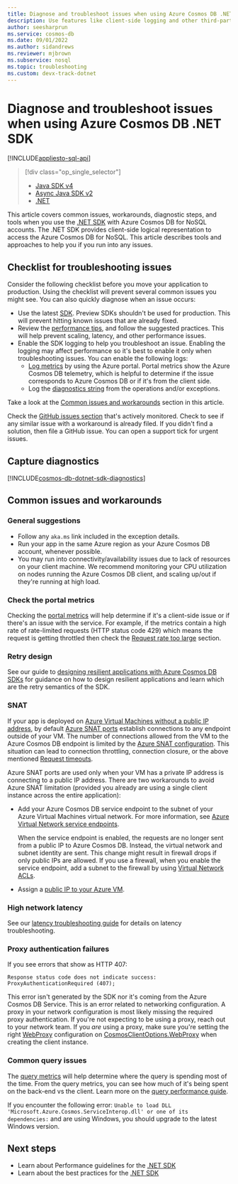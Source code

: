 ```yaml
---
title: Diagnose and troubleshoot issues when using Azure Cosmos DB .NET SDK
description: Use features like client-side logging and other third-party tools to identify, diagnose, and troubleshoot Azure Cosmos DB issues when using .NET SDK.
author: seesharprun
ms.service: cosmos-db
ms.date: 09/01/2022
ms.author: sidandrews
ms.reviewer: mjbrown
ms.subservice: nosql
ms.topic: troubleshooting
ms.custom: devx-track-dotnet
---
```

# Diagnose and troubleshoot issues when using Azure Cosmos DB .NET SDK
[!INCLUDE[appliesto-sql-api](../includes/appliesto-sql-api.md)]

> [!div class="op_single_selector"]
> * [Java SDK v4](troubleshoot-java-sdk-v4-sql.md)
> * [Async Java SDK v2](troubleshoot-java-async-sdk.md)
> * [.NET](troubleshoot-dot-net-sdk.md)
> 

This article covers common issues, workarounds, diagnostic steps, and tools when you use the [.NET SDK](sql-api-sdk-dotnet.md) with Azure Cosmos DB for NoSQL accounts.
The .NET SDK provides client-side logical representation to access the Azure Cosmos DB for NoSQL. This article describes tools and approaches to help you if you run into any issues.

## Checklist for troubleshooting issues

Consider the following checklist before you move your application to production. Using the checklist will prevent several common issues you might see. You can also quickly diagnose when an issue occurs:

* Use the latest [SDK](sql-api-sdk-dotnet-standard.md). Preview SDKs shouldn't be used for production. This will prevent hitting known issues that are already fixed.
* Review the [performance tips](performance-tips-dotnet-sdk-v3-sql.md), and follow the suggested practices. This will help prevent scaling, latency, and other performance issues.
* Enable the SDK logging to help you troubleshoot an issue. Enabling the logging may affect performance so it's best to enable it only when troubleshooting issues. You can enable the following logs:
  * [Log metrics](../monitor-cosmos-db.md) by using the Azure portal. Portal metrics show the Azure Cosmos DB telemetry, which is helpful to determine if the issue corresponds to Azure Cosmos DB or if it's from the client side.
  * Log the [diagnostics string](#capture-diagnostics) from the operations and/or exceptions.

Take a look at the [Common issues and workarounds](#common-issues-and-workarounds) section in this article.

Check the [GitHub issues section](https://github.com/Azure/azure-cosmos-dotnet-v3/issues) that's actively monitored. Check to see if any similar issue with a workaround is already filed. If you didn't find a solution, then file a GitHub issue. You can open a support tick for urgent issues.

## Capture diagnostics

[!INCLUDE[cosmos-db-dotnet-sdk-diagnostics](../includes/dotnet-sdk-diagnostics.md)]

## Common issues and workarounds

### General suggestions

* Follow any `aka.ms` link included in the exception details.
* Run your app in the same Azure region as your Azure Cosmos DB account, whenever possible.
* You may run into connectivity/availability issues due to lack of resources on your client machine. We recommend monitoring your CPU utilization on nodes running the Azure Cosmos DB client, and scaling up/out if they're running at high load.

### Check the portal metrics

Checking the [portal metrics](../monitor-cosmos-db.md) will help determine if it's a client-side issue or if there's an issue with the service. For example, if the metrics contain a high rate of rate-limited requests (HTTP status code 429) which means the request is getting throttled then check the [Request rate too large](troubleshoot-request-rate-too-large.md) section.

### Retry design

See our guide to [designing resilient applications with Azure Cosmos DB SDKs](conceptual-resilient-sdk-applications.md) for guidance on how to design resilient applications and learn which are the retry semantics of the SDK.

### SNAT

If your app is deployed on [Azure Virtual Machines without a public IP address](../../load-balancer/load-balancer-outbound-connections.md), by default [Azure SNAT ports](../../load-balancer/load-balancer-outbound-connections.md#preallocatedports) establish connections to any endpoint outside of your VM. The number of connections allowed from the VM to the Azure Cosmos DB endpoint is limited by the [Azure SNAT configuration](../../load-balancer/load-balancer-outbound-connections.md#preallocatedports). This situation can lead to connection throttling, connection closure, or the above mentioned [Request timeouts](troubleshoot-dot-net-sdk-request-timeout.md).

 Azure SNAT ports are used only when your VM has a private IP address is connecting to a public IP address. There are two workarounds to avoid Azure SNAT limitation (provided you already are using a single client instance across the entire application):

* Add your Azure Cosmos DB service endpoint to the subnet of your Azure Virtual Machines virtual network. For more information, see [Azure Virtual Network service endpoints](../../virtual-network/virtual-network-service-endpoints-overview.md).

    When the service endpoint is enabled, the requests are no longer sent from a public IP to Azure Cosmos DB. Instead, the virtual network and subnet identity are sent. This change might result in firewall drops if only public IPs are allowed. If you use a firewall, when you enable the service endpoint, add a subnet to the firewall by using [Virtual Network ACLs](/previous-versions/azure/virtual-network/virtual-networks-acl).
* Assign a [public IP to your Azure VM](../../load-balancer/troubleshoot-outbound-connection.md#configure-an-individual-public-ip-on-vm).

### High network latency

See our [latency troubleshooting guide](troubleshoot-dot-net-sdk-slow-request.md) for details on latency troubleshooting.

### Proxy authentication failures

If you see errors that show as HTTP 407:

```
Response status code does not indicate success: ProxyAuthenticationRequired (407);
```

This error isn't generated by the SDK nor it's coming from the Azure Cosmos DB Service. This is an error related to networking configuration. A proxy in your network configuration is most likely missing the required proxy authentication. If you're not expecting to be using a proxy, reach out to your network team. If you *are* using a proxy, make sure you're setting the right [WebProxy](/dotnet/api/system.net.webproxy) configuration on [CosmosClientOptions.WebProxy](/dotnet/api/microsoft.azure.cosmos.cosmosclientoptions.webproxy) when creating the client instance.

### Common query issues

The [query metrics](sql-api-query-metrics.md) will help determine where the query is spending most of the time. From the query metrics, you can see how much of it's being spent on the back-end vs the client. Learn more on the [query performance guide](performance-tips-query-sdk.md?pivots=programming-language-csharp).

If you encounter the following error: `Unable to load DLL 'Microsoft.Azure.Cosmos.ServiceInterop.dll' or one of its dependencies:` and are using Windows, you should upgrade to the latest Windows version.

## Next steps

* Learn about Performance guidelines for the [.NET SDK](performance-tips-dotnet-sdk-v3-sql.md)
* Learn about the best practices for the [.NET SDK](best-practice-dotnet.md)

 <!--Anchors-->
[Common issues and workarounds]: #common-issues-workarounds
[Azure SNAT (PAT) port exhaustion]: #snat
[Production check list]: #production-check-list
